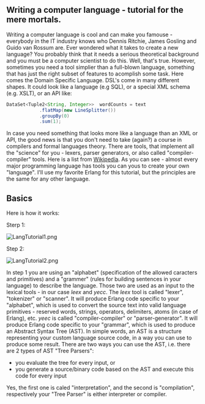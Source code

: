 ## Writing a computer language - tutorial for the mere mortals.

Writing a computer language is cool and can make you famouse - everybody in the IT industry knows who Dennis Ritchie, James Gosling and Guido van Rossum are. Ever wondered what it takes to create a new language? You probably think that it needs a serious theoretical background and you must be a computer scientist to do this. Well, that's true. However, sometimes you need a tool simplier than a full-blown language, something that has just the right subset of features to acomplish some task. Here comes the Domain Specific Language. DSL's come in many different shapes. It could look like a language (e.g SQL), or a special XML schema (e.g. XSLT), or an API like: 

``` java
DataSet<Tuple2<String, Integer>>  wordCounts = text
            .flatMap(new LineSplitter())
            .groupBy(0)
            .sum(1);
```

In case you need something that looks more like a language than an XML or API, the good news is that you don't need to take (again?) a course in compilers and formal languages theory. There are tools, that implement all the "science" for you - lexers, parser generators, or also called "compiler-compiler" tools. Here is a list from [Wikipedia](https://en.wikipedia.org/wiki/Comparison_of_parser_generators#Deterministic_context-free_languages). 
As you can see - almost every major programming language has tools you can yous to create your own "language". I'll use my favorite Erlang for this tutorial, but the principles are the same for any other language.

## Basics

Here is how it works:

Sterp 1:

![LangTutorial1.png]({{site.baseurl}}/source/_posts/LangTutorial1.png)

Step 2:

![LangTutorial2.png]({{site.baseurl}}/source/_posts/LangTutorial2.png)

In step 1 you are using an "alphabet" (specification of the allowed caracters and primitives) and a "grammer" (rules for building sentences in your language) to describe the language. Those two are used as an input to the lexical tools - in our case _leex_ and _yecc_. 
The _leex_ tool is called "lexer", "tokenizer" or "scanner". It will produce Erlang code specific to your "alphabet", which is used to convert the source text into valid language primitives - reserved words, strings, operators, delimiters, atoms (in case of Erlang), etc.
_yeec_ is called "compiler-compiler" or "parser-generator". It will produce Erlang code specific to your "grammar", which is used to produce an Abstract Syntax Tree (AST). In simple words, an AST is a structure representing your custom language source code, in a way you can use to produce some result. There are two ways you can use the AST, i.e. there are 2 types of AST "Tree Parsers":
- you evaluate the tree for every input, or
- you generate a source/binary code based on the AST and execute this code for every input

Yes, the first one is caled "interpretation", and the second is "compilation", respectively your "Tree Parser" is either interpreter or compiler.
